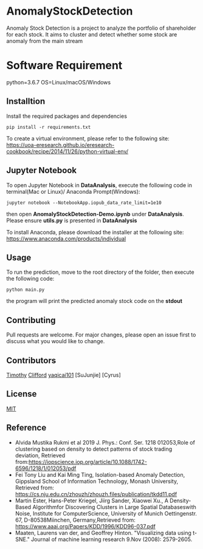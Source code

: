 # AnomalyStockDetection
Anomaly Stock Detection is a project to analyze the portfolio of shareholder for each stock. It aims to cluster and detect whether some stock are anomaly from the main stream 

# Software Requirement
python=3.6.7
OS=Linux/macOS/Windows

## Installtion
Install the required packages and dependencies
```
pip install -r requirements.txt
```

To create a virtual environment, please refer to the following site:
https://uoa-eresearch.github.io/eresearch-cookbook/recipe/2014/11/26/python-virtual-env/

## Jupyter Notebook
To open Jupyter Notebook in **DataAnalysis**, execute the following code in terminal(Mac or Linux)/ Anaconda Prompt(Windows):

```
jupyter notebook --NotebookApp.iopub_data_rate_limit=1e10
```

then open **AnomalyStockDetection-Demo.ipynb** under **DataAnalysis**. 
Please ensure **utils.py** is presented in **DataAnalysis**

To install Anaconda, please download the installer at the following site:
https://www.anaconda.com/products/individual

## Usage
To run the prediction, move to the root directory of the folder, then execute the following code:

```
python main.py
```

the program will print the predicted anomaly stock code on the **stdout**

## Contributing
Pull requests are welcome. For major changes, please open an issue first to discuss what you would like to change.

## Contributors
[Timothy](https://github.com/Timlo512)
[Clifford](https://github.com/cliffordman)
[yaqicai101](https://github.com/yaqicai101)
[SuJunjie]
[Cyrus]

## License
[MIT](https://choosealicense.com/licenses/mit/)

## Reference
- Alvida Mustika Rukmi et al 2019 J. Phys.: Conf. Ser. 1218 012053,Role of clustering based on density to detect patterns of stock trading deviation, Retrieved from:https://iopscience.iop.org/article/10.1088/1742-6596/1218/1/012053/pdf
- Fei Tony Liu and Kai Ming Ting, Isolation-based Anomaly Detection, Gippsland School of Information Technology, Monash University,​Retrieved from: https://cs.nju.edu.cn/zhouzh/zhouzh.files/publication/tkdd11.pdf
- Martin Ester, Hans-Peter Kriegel, Jiirg Sander, Xiaowei Xu., A Density-Based Algorithmfor Discovering Clusters in Large Spatial Databaseswith Noise, Institute for ComputerScience, University of Munich Oettingenstr. 67, D-80538Miinchen, Germany,​Retrieved from: https://www.aaai.org/Papers/KDD/1996/KDD96-037.pdf
- Maaten, Laurens van der, and Geoffrey Hinton. "Visualizing data using t-SNE." Journal of machine learning research 9.Nov (2008): 2579-2605.

